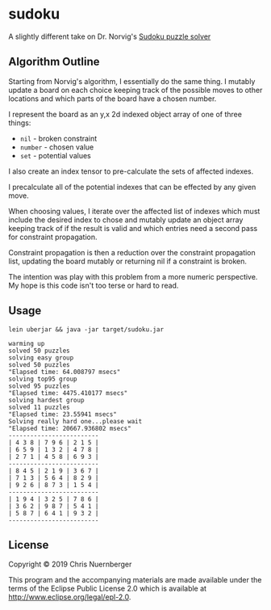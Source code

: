 # sudoku

A slightly different take on Dr. Norvig's 
[Sudoku puzzle solver](https://norvig.com/sudoku.html)


## Algorithm Outline

Starting from Norvig's algorithm, I essentially do the same thing.  I mutably update
a board on each choice keeping track of the possible moves to other locations and
which parts of the board have a chosen number.


I represent the board as an y,x 2d indexed object array of one of three things:
* `nil` - broken constraint
* `number` - chosen value
* `set` - potential values



I also create an index tensor to pre-calculate the sets of affected indexes.


I precalculate all of the potential indexes that can be effected by any given move.


When choosing values, I iterate over the affected list of indexes which must include
the desired index to chose and mutably update an object array keeping track of if
the result is valid and which entries need a second pass for constraint propagation.

Constraint propagation is then a reduction over the constraint propagation list, updating
the board mutably or returning nil if a constraint is broken.


The intention was play with this problem from a more numeric perspective.  My hope
is this code isn't too terse or hard to read.

## Usage

```console
lein uberjar && java -jar target/sudoku.jar

warming up
solved 50 puzzles
solving easy group
solved 50 puzzles
"Elapsed time: 64.008797 msecs"
solving top95 group
solved 95 puzzles
"Elapsed time: 4475.410177 msecs"
solving hardest group
solved 11 puzzles
"Elapsed time: 23.55941 msecs"
Solving really hard one...please wait
"Elapsed time: 20667.936802 msecs"
-------------------------
| 4 3 8 | 7 9 6 | 2 1 5 |
| 6 5 9 | 1 3 2 | 4 7 8 |
| 2 7 1 | 4 5 8 | 6 9 3 |
-------------------------
| 8 4 5 | 2 1 9 | 3 6 7 |
| 7 1 3 | 5 6 4 | 8 2 9 |
| 9 2 6 | 8 7 3 | 1 5 4 |
-------------------------
| 1 9 4 | 3 2 5 | 7 8 6 |
| 3 6 2 | 9 8 7 | 5 4 1 |
| 5 8 7 | 6 4 1 | 9 3 2 |
-------------------------
```




## License

Copyright © 2019 Chris Nuernberger

This program and the accompanying materials are made available under the
terms of the Eclipse Public License 2.0 which is available at
http://www.eclipse.org/legal/epl-2.0.
